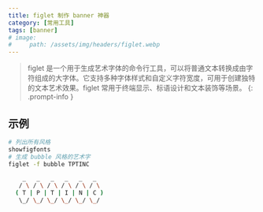 ```yaml
---
title: figlet 制作 banner 神器
category: [常用工具]
tags: [banner]
# image:
#     path: /assets/img/headers/figlet.webp
---
```


> figlet 是一个用于生成艺术字体的命令行工具，可以将普通文本转换成由字符组成的大字体。它支持多种字体样式和自定义字符宽度，可用于创建独特的文本艺术效果。figlet 常用于终端显示、标语设计和文本装饰等场景。
{: .prompt-info }

## 示例

```bash
# 列出所有风格
showfigfonts
# 生成 bubble 风格的艺术字
figlet -f bubble TPTINC

    _   _   _   _   _   _  
   / \ / \ / \ / \ / \ / \ 
  ( T | P | T | I | N | C )
   \_/ \_/ \_/ \_/ \_/ \_/ 
```